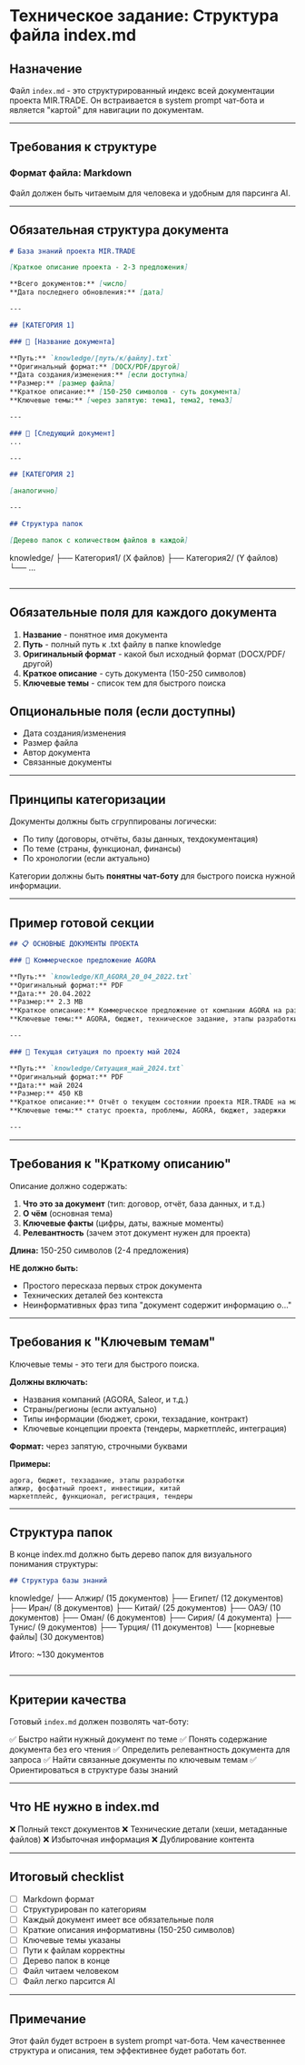 # Техническое задание: Структура файла index.md

## Назначение

Файл `index.md` - это структурированный индекс всей документации проекта MIR.TRADE. Он встраивается в system prompt чат-бота и является "картой" для навигации по документам.

---

## Требования к структуре

### Формат файла: Markdown

Файл должен быть читаемым для человека и удобным для парсинга AI.

---

## Обязательная структура документа

```markdown
# База знаний проекта MIR.TRADE

[Краткое описание проекта - 2-3 предложения]

**Всего документов:** [число]
**Дата последнего обновления:** [дата]

---

## [КАТЕГОРИЯ 1]

### 📄 [Название документа]

**Путь:** `knowledge/[путь/к/файлу].txt`
**Оригинальный формат:** [DOCX/PDF/другой]
**Дата создания/изменения:** [если доступна]
**Размер:** [размер файла]
**Краткое описание:** [150-250 символов - суть документа]
**Ключевые темы:** [через запятую: тема1, тема2, тема3]

---

### 📄 [Следующий документ]
...

---

## [КАТЕГОРИЯ 2]

[аналогично]

---

## Структура папок

[Дерево папок с количеством файлов в каждой]

```
knowledge/
├── Категория1/ (X файлов)
├── Категория2/ (Y файлов)
└── ...
```
```

---

## Обязательные поля для каждого документа

1. **Название** - понятное имя документа
2. **Путь** - полный путь к .txt файлу в папке knowledge
3. **Оригинальный формат** - какой был исходный формат (DOCX/PDF/другой)
4. **Краткое описание** - суть документа (150-250 символов)
5. **Ключевые темы** - список тем для быстрого поиска

## Опциональные поля (если доступны)

- Дата создания/изменения
- Размер файла
- Автор документа
- Связанные документы

---

## Принципы категоризации

Документы должны быть сгруппированы логически:
- По типу (договоры, отчёты, базы данных, техдокументация)
- По теме (страны, функционал, финансы)
- По хронологии (если актуально)

Категории должны быть **понятны чат-боту** для быстрого поиска нужной информации.

---

## Пример готовой секции

```markdown
## 📋 ОСНОВНЫЕ ДОКУМЕНТЫ ПРОЕКТА

### 📄 Коммерческое предложение AGORA

**Путь:** `knowledge/КП_AGORA_20_04_2022.txt`
**Оригинальный формат:** PDF
**Дата:** 20.04.2022
**Размер:** 2.3 MB
**Краткое описание:** Коммерческое предложение от компании AGORA на разработку платформы MIR.TRADE. Включает техническое задание, этапы реализации, стоимость и сроки. Бюджет: 8,5 млн рублей на первый год.
**Ключевые темы:** AGORA, бюджет, техническое задание, этапы разработки, стоимость

---

### 📄 Текущая ситуация по проекту май 2024

**Путь:** `knowledge/Ситуация_май_2024.txt`
**Оригинальный формат:** PDF
**Дата:** май 2024
**Размер:** 450 KB
**Краткое описание:** Отчёт о текущем состоянии проекта MIR.TRADE на май 2024 года. Описывает достигнутые результаты, проблемы с AGORA, перерасход бюджета, задержки сроков. Рекомендации по дальнейшим действиям.
**Ключевые темы:** статус проекта, проблемы, AGORA, бюджет, задержки

---
```

---

## Требования к "Краткому описанию"

Описание должно содержать:
1. **Что это за документ** (тип: договор, отчёт, база данных, и т.д.)
2. **О чём** (основная тема)
3. **Ключевые факты** (цифры, даты, важные моменты)
4. **Релевантность** (зачем этот документ нужен для проекта)

**Длина:** 150-250 символов (2-4 предложения)

**НЕ должно быть:**
- Простого пересказа первых строк документа
- Технических деталей без контекста
- Неинформативных фраз типа "документ содержит информацию о..."

---

## Требования к "Ключевым темам"

Ключевые темы - это теги для быстрого поиска.

**Должны включать:**
- Названия компаний (AGORA, Saleor, и т.д.)
- Страны/регионы (если актуально)
- Типы информации (бюджет, сроки, техзадание, контракт)
- Ключевые концепции проекта (тендеры, маркетплейс, интеграция)

**Формат:** через запятую, строчными буквами

**Примеры:**
```
agora, бюджет, техзадание, этапы разработки
алжир, фосфатный проект, инвестиции, китай
маркетплейс, функционал, регистрация, тендеры
```

---

## Структура папок

В конце index.md должно быть дерево папок для визуального понимания структуры:

```markdown
## Структура базы знаний

```
knowledge/
├── Алжир/ (15 документов)
├── Египет/ (12 документов)
├── Иран/ (8 документов)
├── Китай/ (25 документов)
├── ОАЭ/ (10 документов)
├── Оман/ (6 документов)
├── Сирия/ (4 документа)
├── Тунис/ (9 документов)
├── Турция/ (11 документов)
└── [корневые файлы] (30 документов)

Итого: ~130 документов
```
```

---

## Критерии качества

Готовый `index.md` должен позволять чат-боту:

✅ Быстро найти нужный документ по теме
✅ Понять содержание документа без его чтения
✅ Определить релевантность документа для запроса
✅ Найти связанные документы по ключевым темам
✅ Ориентироваться в структуре базы знаний

---

## Что НЕ нужно в index.md

❌ Полный текст документов
❌ Технические детали (хеши, метаданные файлов)
❌ Избыточная информация
❌ Дублирование контента

---

## Итоговый checklist

- [ ] Markdown формат
- [ ] Структурирован по категориям
- [ ] Каждый документ имеет все обязательные поля
- [ ] Краткие описания информативны (150-250 символов)
- [ ] Ключевые темы указаны
- [ ] Пути к файлам корректны
- [ ] Дерево папок в конце
- [ ] Файл читаем человеком
- [ ] Файл легко парсится AI

---

## Примечание

Этот файл будет встроен в system prompt чат-бота. Чем качественнее структура и описания, тем эффективнее будет работать бот.